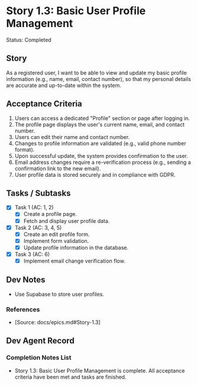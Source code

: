 # Story 1.3: Basic User Profile Management

Status: Completed

## Story

As a registered user,
I want to be able to view and update my basic profile information (e.g., name, email, contact number),
so that my personal details are accurate and up-to-date within the system.

## Acceptance Criteria

1. Users can access a dedicated "Profile" section or page after logging in.
2. The profile page displays the user's current name, email, and contact number.
3. Users can edit their name and contact number.
4. Changes to profile information are validated (e.g., valid phone number format).
5. Upon successful update, the system provides confirmation to the user.
6. Email address changes require a re-verification process (e.g., sending a confirmation link to the new email).
7. User profile data is stored securely and in compliance with GDPR.

## Tasks / Subtasks

- [x] Task 1 (AC: 1, 2)
  - [x] Create a profile page.
  - [x] Fetch and display user profile data.
- [x] Task 2 (AC: 3, 4, 5)
  - [x] Create an edit profile form.
  - [x] Implement form validation.
  - [x] Update profile information in the database.
- [x] Task 3 (AC: 6)
  - [x] Implement email change verification flow.

## Dev Notes

- Use Supabase to store user profiles.

### References

- [Source: docs/epics.md#Story-1.3]

## Dev Agent Record

### Completion Notes List

- Story 1.3: Basic User Profile Management is complete. All acceptance criteria have been met and tasks are finished.


